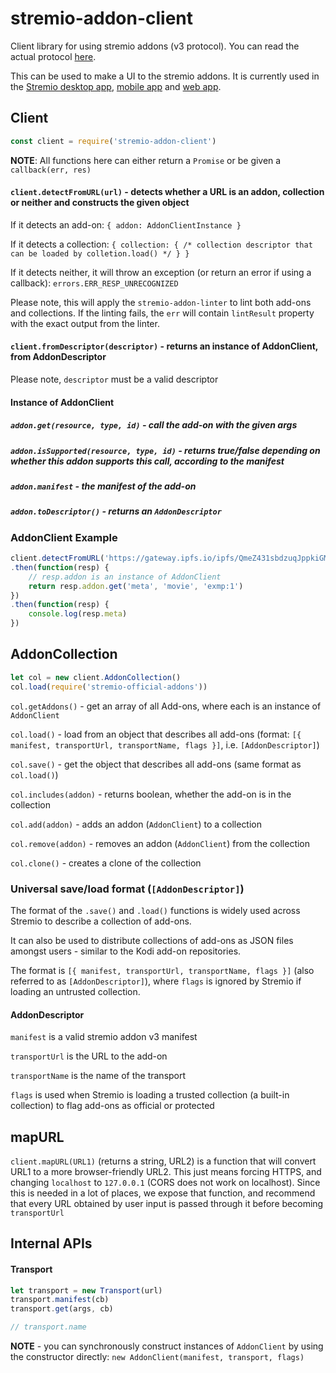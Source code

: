# stremio-addon-client

Client library for using stremio addons (v3 protocol). You can read the actual protocol [here](https://github.com/Stremio/stremio-addons-sdk/blob/master/docs/protocol.md).

This can be used to make a UI to the stremio addons. It is currently used in the [Stremio desktop app](https://www.stremio.com), [mobile app](https://www.stremio.com) and [web app](https://app.strem.io).

## Client

```javascript
const client = require('stremio-addon-client')
```

**NOTE**: All functions here can either return a `Promise` or be given a `callback(err, res)`

#### `client.detectFromURL(url)` - detects whether a URL is an addon, collection or neither and constructs the given object

If it detects an add-on: `{ addon: AddonClientInstance }`

If it detects a collection: `{ collection: { /* collection descriptor that can be loaded by colletion.load() */ } }`

If it detects neither, it will throw an exception (or return an error if using a callback): `errors.ERR_RESP_UNRECOGNIZED`

Please note, this will apply the `stremio-addon-linter` to lint both add-ons and collections. If the linting fails, the `err` will contain `lintResult` property with the exact output from the linter.


#### `client.fromDescriptor(descriptor)` - returns an instance of AddonClient, from AddonDescriptor

Please note, `descriptor` must be a valid descriptor

#### Instance of AddonClient 

##### `addon.get(resource, type, id)` - call the add-on with the given args 

##### `addon.isSupported(resource, type, id)` - returns true/false depending on whether this addon supports this call, according to the manifest

##### `addon.manifest` - the manifest of the add-on

##### `addon.toDescriptor()` - returns an `AddonDescriptor`


### AddonClient Example

```javascript
client.detectFromURL('https://gateway.ipfs.io/ipfs/QmeZ431sbdzuqJppkiGMTucuZxwBH7CffQMtftkLDypBrg/manifest.json')
.then(function(resp) {
	// resp.addon is an instance of AddonClient
	return resp.addon.get('meta', 'movie', 'exmp:1')
})
.then(function(resp) {
	console.log(resp.meta)
})
```

## AddonCollection

```javascript
let col = new client.AddonCollection()
col.load(require('stremio-official-addons'))
```

`col.getAddons()` - get an array of all Add-ons, where each is an instance of `AddonClient`

`col.load()` - load from an object that describes all add-ons (format: `[{ manifest, transportUrl, transportName, flags }]`, i.e. `[AddonDescriptor]`)

`col.save()` - get the object that describes all add-ons (same format as `col.load()`)

`col.includes(addon)` - returns boolean, whether the add-on is in the collection

`col.add(addon)` - adds an addon (`AddonClient`) to a collection

`col.remove(addon)` - removes an addon (`AddonClient`) from the collection

`col.clone()` - creates a clone of the collection

### Universal save/load format (`[AddonDescriptor]`)

The format of the `.save()` and `.load()` functions is widely used across Stremio to describe a collection of add-ons.

It can also be used to distribute collections of add-ons as JSON files amongst users - similar to the Kodi add-on repositories.

The format is `[{ manifest, transportUrl, transportName, flags }]` (also referred to as `[AddonDescriptor]`), where `flags` is ignored by Stremio if loading an untrusted collection.

#### AddonDescriptor

`manifest` is a valid stremio addon v3 manifest

`transportUrl` is the URL to the add-on

`transportName` is the name of the transport

`flags` is used when Stremio is loading a trusted collection (a built-in collection) to flag add-ons as official or protected

## mapURL

`client.mapURL(URL1)` (returns a string, URL2) is a function that will convert URL1 to a more browser-friendly URL2. This just means forcing HTTPS, and changing `localhost` to `127.0.0.1` (CORS does not work on localhost). Since this is needed in a lot of places, we expose that function, and recommend that every URL obtained by user input is passed through it before becoming `transportUrl`


## Internal APIs

#### Transport

```javascript
let transport = new Transport(url)
transport.manifest(cb)
transport.get(args, cb)

// transport.name
```

**NOTE** - you can synchronously construct instances of `AddonClient` by using the constructor directly: `new AddonClient(manifest, transport, flags)`

